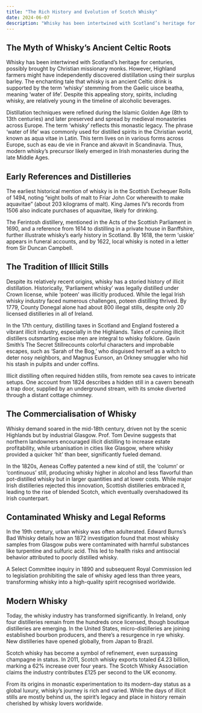 ```yaml
---
title: "The Rich History and Evolution of Scotch Whisky"
date: 2024-06-07
description: "Whisky has been intertwined with Scotland’s heritage for centuries, possibly brought by Christian missionary monks."
---
```


## The Myth of Whisky’s Ancient Celtic Roots

Whisky has been intertwined with Scotland’s heritage for centuries, possibly brought by Christian missionary monks. However, Highland farmers might have independently discovered distillation using their surplus barley. The enchanting tale that whisky is an ancient Celtic drink is supported by the term ‘whisky’ stemming from the Gaelic uisce beatha, meaning ‘water of life’. Despite this appealing story, spirits, including whisky, are relatively young in the timeline of alcoholic beverages.

Distillation techniques were refined during the Islamic Golden Age (8th to 13th centuries) and later preserved and spread by medieval monasteries across Europe. The term ‘whisky’ reflects this monastic legacy. The phrase ‘water of life’ was commonly used for distilled spirits in the Christian world, known as aqua vitae in Latin. This term lives on in various forms across Europe, such as eau de vie in France and akvavit in Scandinavia. Thus, modern whisky’s precursor likely emerged in Irish monasteries during the late Middle Ages.

## Early References and Distilleries

The earliest historical mention of whisky is in the Scottish Exchequer Rolls of 1494, noting “eight bolls of malt to Friar John Cor wherewith to make aquavitae” (about 203 kilograms of malt). King James IV’s records from 1506 also indicate purchases of aquavitae, likely for drinking.

The Ferintosh distillery, mentioned in the Acts of the Scottish Parliament in 1690, and a reference from 1614 to distilling in a private house in Banffshire, further illustrate whisky’s early history in Scotland. By 1618, the term ‘uiskie’ appears in funeral accounts, and by 1622, local whisky is noted in a letter from Sir Duncan Campbell.

## The Tradition of Illicit Stills

Despite its relatively recent origins, whisky has a storied history of illicit distillation. Historically, ‘Parliament whisky’ was legally distilled under Crown license, while ‘poteen’ was illicitly produced. While the legal Irish whisky industry faced numerous challenges, poteen distilling thrived. By 1779, County Donegal alone had about 800 illegal stills, despite only 20 licensed distilleries in all of Ireland.

In the 17th century, distilling taxes in Scotland and England fostered a vibrant illicit industry, especially in the Highlands. Tales of cunning illicit distillers outsmarting excise men are integral to whisky folklore. Gavin Smith’s The Secret Stillrecounts colorful characters and improbable escapes, such as ‘Sarah of the Bog,’ who disguised herself as a witch to deter nosy neighbors, and Magnus Eunson, an Orkney smuggler who hid his stash in pulpits and under coffins.

Illicit distilling often required hidden stills, from remote sea caves to intricate setups. One account from 1824 describes a hidden still in a cavern beneath a trap door, supplied by an underground stream, with its smoke diverted through a distant cottage chimney.

## The Commercialisation of Whisky

Whisky demand soared in the mid-18th century, driven not by the scenic Highlands but by industrial Glasgow. Prof. Tom Devine suggests that northern landowners encouraged illicit distilling to increase estate profitability, while urbanisation in cities like Glasgow, where whisky provided a quicker ‘hit’ than beer, significantly fueled demand.

In the 1820s, Aeneas Coffey patented a new kind of still, the ‘column’ or ‘continuous’ still, producing whisky higher in alcohol and less flavorful than pot-distilled whisky but in larger quantities and at lower costs. While major Irish distilleries rejected this innovation, Scottish distilleries embraced it, leading to the rise of blended Scotch, which eventually overshadowed its Irish counterpart.

## Contaminated Whisky and Legal Reforms

In the 19th century, urban whisky was often adulterated. Edward Burns’s Bad Whisky details how an 1872 investigation found that most whisky samples from Glasgow pubs were contaminated with harmful substances like turpentine and sulfuric acid. This led to health risks and antisocial behavior attributed to poorly distilled whisky.

A Select Committee inquiry in 1890 and subsequent Royal Commission led to legislation prohibiting the sale of whisky aged less than three years, transforming whisky into a high-quality spirit recognised worldwide.

## Modern Whisky

Today, the whisky industry has transformed significantly. In Ireland, only four distilleries remain from the hundreds once licensed, though boutique distilleries are emerging. In the United States, micro-distilleries are joining established bourbon producers, and there’s a resurgence in rye whisky. New distilleries have opened globally, from Japan to Brazil.

Scotch whisky has become a symbol of refinement, even surpassing champagne in status. In 2011, Scotch whisky exports totaled £4.23 billion, marking a 62% increase over four years. The Scotch Whisky Association claims the industry contributes £125 per second to the UK economy.

From its origins in monastic experimentation to its modern-day status as a global luxury, whisky’s journey is rich and varied. While the days of illicit stills are mostly behind us, the spirit’s legacy and place in history remain cherished by whisky lovers worldwide.